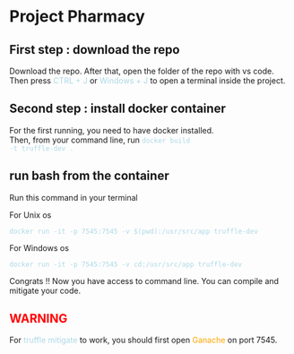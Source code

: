 # Project Pharmacy

## First step : download the repo
Download the repo. After that, open the folder of the repo with vs code.
Then press <span style="color: lightblue;">CTRL + J</span> or <span style="color: lightblue;">Windows + J</span> to open a terminal inside the project.

## Second step : install docker container
For the first running, you need to have docker installed.<br>
Then, from your command line, run <code style="color: lightblue;">docker build -t truffle-dev .</code>

## run bash from the container
Run this command in your terminal<br>
<p>For Unix os</p>
<p><code style="color: lightblue;">docker run -it -p 7545:7545 -v $(pwd):/usr/src/app truffle-dev</code>

<p>For Windows os</p>
<p><code style="color: lightblue;">docker run -it -p 7545:7545 -v cd:/usr/src/app truffle-dev</code>

<p >Congrats !! Now you have access to command line. You can compile and mitigate your code.</p>

## <span style="color: red;">WARNING<span>
For <span style="color: lightblue;">truffle mitigate</span> to work, you should first open <span style="color: orange;">Ganache</span> on port 7545.
